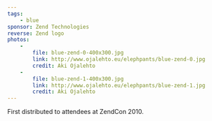```yaml
---
tags:
    - blue
sponsor: Zend Technologies
reverse: Zend logo
photos:
    -
        file: blue-zend-0-400x300.jpg
        link: http://www.ojalehto.eu/elephpants/blue-zend-0.jpg
        credit: Aki Ojalehto
    -
        file: blue-zend-1-400x300.jpg
        link: http://www.ojalehto.eu/elephpants/blue-zend-1.jpg
        credit: Aki Ojalehto
---
```

First distributed to attendees at ZendCon 2010.

